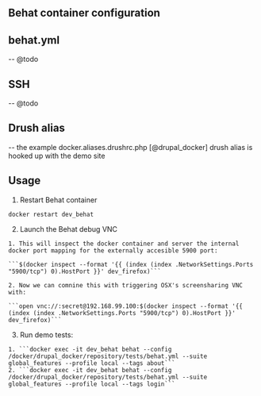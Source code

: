 Behat container configuration
------------

  ## behat.yml

  -- @todo

  ## SSH

  -- @todo

  ## Drush alias

  -- the example docker.aliases.drushrc.php [@drupal_docker] drush alias is hooked up with the demo site

Usage
-----------

  1. Restart Behat container

   ```docker restart dev_behat```

  2. Launch the Behat debug VNC

    1. This will inspect the docker container and server the internal docker port mapping for the externally accesible 5900 port:

    ```$(docker inspect --format '{{ (index (index .NetworkSettings.Ports "5900/tcp") 0).HostPort }}' dev_firefox)```

    2. Now we can comnine this with triggering OSX's screensharing VNC with:

    ```open vnc://:secret@192.168.99.100:$(docker inspect --format '{{ (index (index .NetworkSettings.Ports "5900/tcp") 0).HostPort }}' dev_firefox)```

  3. Run demo tests:

    1. ```docker exec -it dev_behat behat --config /docker/drupal_docker/repository/tests/behat.yml --suite global_features --profile local --tags about```
    2. ```docker exec -it dev_behat behat --config /docker/drupal_docker/repository/tests/behat.yml --suite global_features --profile local --tags login```



